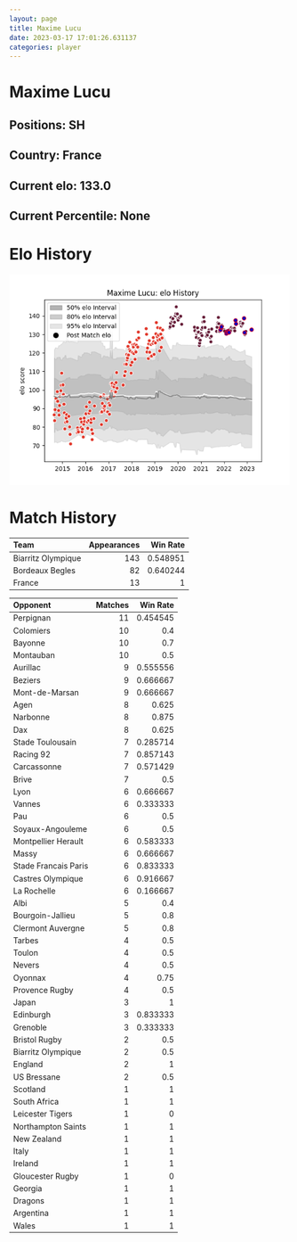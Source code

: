 ```yaml
---  
layout: page  
title: Maxime Lucu  
date: 2023-03-17 17:01:26.631137  
categories: player  
---
```

# Maxime Lucu

## Positions: SH

## Country: France

## Current elo: 133.0

## Current Percentile: None

# Elo History


![elo history](history_MaximeLucu.png)
# Match History


| Team               |   Appearances |   Win Rate |
|:-------------------|--------------:|-----------:|
| Biarritz Olympique |           143 |   0.548951 |
| Bordeaux Begles    |            82 |   0.640244 |
| France             |            13 |   1        |

| Opponent             |   Matches |   Win Rate |
|:---------------------|----------:|-----------:|
| Perpignan            |        11 |   0.454545 |
| Colomiers            |        10 |   0.4      |
| Bayonne              |        10 |   0.7      |
| Montauban            |        10 |   0.5      |
| Aurillac             |         9 |   0.555556 |
| Beziers              |         9 |   0.666667 |
| Mont-de-Marsan       |         9 |   0.666667 |
| Agen                 |         8 |   0.625    |
| Narbonne             |         8 |   0.875    |
| Dax                  |         8 |   0.625    |
| Stade Toulousain     |         7 |   0.285714 |
| Racing 92            |         7 |   0.857143 |
| Carcassonne          |         7 |   0.571429 |
| Brive                |         7 |   0.5      |
| Lyon                 |         6 |   0.666667 |
| Vannes               |         6 |   0.333333 |
| Pau                  |         6 |   0.5      |
| Soyaux-Angouleme     |         6 |   0.5      |
| Montpellier Herault  |         6 |   0.583333 |
| Massy                |         6 |   0.666667 |
| Stade Francais Paris |         6 |   0.833333 |
| Castres Olympique    |         6 |   0.916667 |
| La Rochelle          |         6 |   0.166667 |
| Albi                 |         5 |   0.4      |
| Bourgoin-Jallieu     |         5 |   0.8      |
| Clermont Auvergne    |         5 |   0.8      |
| Tarbes               |         4 |   0.5      |
| Toulon               |         4 |   0.5      |
| Nevers               |         4 |   0.5      |
| Oyonnax              |         4 |   0.75     |
| Provence Rugby       |         4 |   0.5      |
| Japan                |         3 |   1        |
| Edinburgh            |         3 |   0.833333 |
| Grenoble             |         3 |   0.333333 |
| Bristol Rugby        |         2 |   0.5      |
| Biarritz Olympique   |         2 |   0.5      |
| England              |         2 |   1        |
| US Bressane          |         2 |   0.5      |
| Scotland             |         1 |   1        |
| South Africa         |         1 |   1        |
| Leicester Tigers     |         1 |   0        |
| Northampton Saints   |         1 |   1        |
| New Zealand          |         1 |   1        |
| Italy                |         1 |   1        |
| Ireland              |         1 |   1        |
| Gloucester Rugby     |         1 |   0        |
| Georgia              |         1 |   1        |
| Dragons              |         1 |   1        |
| Argentina            |         1 |   1        |
| Wales                |         1 |   1        |
